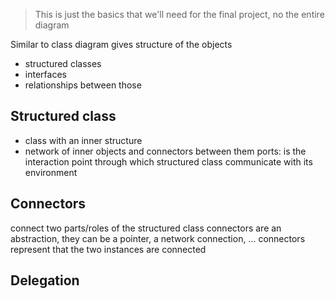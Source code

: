 > This is just the basics that we'll need for the final project, no the entire diagram

Similar to class diagram
gives structure of the objects
- structured classes
- interfaces
- relationships between those

## Structured class
- class with an inner structure
- network of inner objects and connectors between them
ports: is the interaction point through which structured class communicate with its environment

## Connectors
connect two parts/roles of the structured class
connectors are an abstraction, they can be a pointer, a network connection, ... 
connectors represent that the two instances are connected

## Delegation

